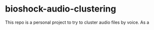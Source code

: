 # bioshock-audio-clustering

This repo is a personal project to try to cluster audio files by voice. 
As a 
